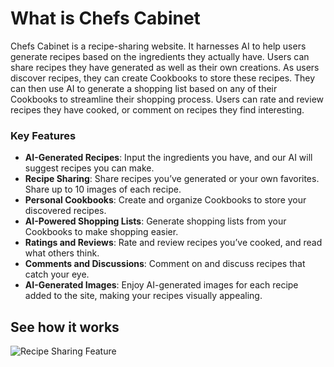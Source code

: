 # What is Chefs Cabinet

Chefs Cabinet is a recipe-sharing website. It harnesses AI to help users generate recipes based on the ingredients they actually have. Users can share recipes they have generated as well as their own creations. As users discover recipes, they can create Cookbooks to store these recipes. They can then use AI to generate a shopping list based on any of their Cookbooks to streamline their shopping process. Users can rate and review recipes they have cooked, or comment on recipes they find interesting.

### Key Features

- **AI-Generated Recipes**: Input the ingredients you have, and our AI will suggest recipes you can make.
- **Recipe Sharing**: Share recipes you’ve generated or your own favorites. Share up to 10 images of each recipe.
- **Personal Cookbooks**: Create and organize Cookbooks to store your discovered recipes.
- **AI-Powered Shopping Lists**: Generate shopping lists from your Cookbooks to make shopping easier.
- **Ratings and Reviews**: Rate and review recipes you’ve cooked, and read what others think.
- **Comments and Discussions**: Comment on and discuss recipes that catch your eye.
- **AI-Generated Images**: Enjoy AI-generated images for each recipe added to the site, making your recipes visually appealing.

## See how it works
 ![Recipe Sharing Feature](https://github.com/jorted-runner/chefs-cabinet/blob/main/static/images/Recipe%20Feed.gif)
